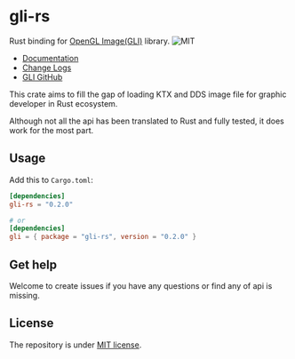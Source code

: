 # gli-rs

Rust binding for [OpenGL Image(GLI)](https://github.com/g-truc/gli) library.
![MIT](https://img.shields.io/badge/license-MIT-blue.svg)

- [Documentation](https://docs.rs/gli-rs)
- [Change Logs](./CHANGES.md)
- [GLI GitHub](https://github.com/g-truc/gli)

This crate aims to fill the gap of loading KTX and DDS image file for graphic developer in Rust ecosystem.

Although not all the api has been translated to Rust and fully tested, it does work for the most part.

## Usage

Add this to `Cargo.toml`:

```toml
[dependencies]
gli-rs = "0.2.0"

# or
[dependencies]
gli = { package = "gli-rs", version = "0.2.0" }
```

## Get help

Welcome to create issues if you have any questions or find any of api is missing.

## License

The repository is under [MIT license](http://opensource.org/licenses/MIT).

